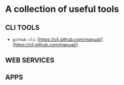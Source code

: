 # A collection of useful tools

## CLI TOOLS

   - `github-cli`: [https://cli.github.com/manual/](https://cli.github.com/manual/)

## WEB SERVICES

## APPS
